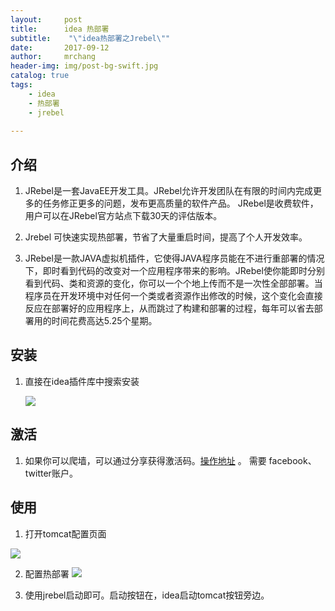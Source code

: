 ```yaml
---
layout:     post
title:      idea 热部署
subtitle:    "\"idea热部署之Jrebel\""
date:       2017-09-12
author:     mrchang
header-img: img/post-bg-swift.jpg
catalog: true
tags:
    - idea
    - 热部署
    - jrebel
   
---
```


## 介绍
1. JRebel是一套JavaEE开发工具。JRebel允许开发团队在有限的时间内完成更多的任务修正更多的问题，发布更高质量的软件产品。 JRebel是收费软件，用户可以在JRebel官方站点下载30天的评估版本。

2. Jrebel 可快速实现热部署，节省了大量重启时间，提高了个人开发效率。

3. JRebel是一款JAVA虚拟机插件，它使得JAVA程序员能在不进行重部署的情况下，即时看到代码的改变对一个应用程序带来的影响。JRebel使你能即时分别看到代码、类和资源的变化，你可以一个个地上传而不是一次性全部部署。当程序员在开发环境中对任何一个类或者资源作出修改的时候，这个变化会直接反应在部署好的应用程序上，从而跳过了构建和部署的过程，每年可以省去部署用的时间花费高达5.25个星期。

## 安装

1. 直接在idea插件库中搜索安装

    ![](http://ovwa7dn9w.bkt.clouddn.com/17-9-12/35455098.jpg)

## 激活

1. 如果你可以爬墙，可以通过分享获得激活码。[操作地址](https://my.jrebel.com/) 。 需要 facebook、twitter账户。

## 使用

1. 打开tomcat配置页面

  ![](http://ovwa7dn9w.bkt.clouddn.com/17-9-12/2001629.jpg)
  
2. 配置热部署
   ![](http://ovwa7dn9w.bkt.clouddn.com/17-9-12/70990844.jpg)

3. 使用jrebel启动即可。启动按钮在，idea启动tomcat按钮旁边。

